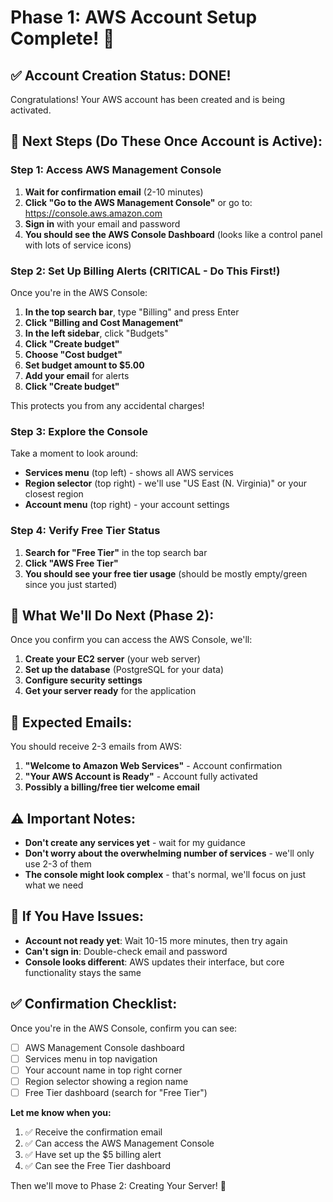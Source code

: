 # Phase 1: AWS Account Setup Complete! 🎉

## ✅ Account Creation Status: DONE!

Congratulations! Your AWS account has been created and is being activated.

## 🔄 Next Steps (Do These Once Account is Active):

### Step 1: Access AWS Management Console
1. **Wait for confirmation email** (2-10 minutes)
2. **Click "Go to the AWS Management Console"** or go to: https://console.aws.amazon.com
3. **Sign in** with your email and password
4. **You should see the AWS Console Dashboard** (looks like a control panel with lots of service icons)

### Step 2: Set Up Billing Alerts (CRITICAL - Do This First!)
Once you're in the AWS Console:

1. **In the top search bar**, type "Billing" and press Enter
2. **Click "Billing and Cost Management"**
3. **In the left sidebar**, click "Budgets"
4. **Click "Create budget"**
5. **Choose "Cost budget"**
6. **Set budget amount to $5.00**
7. **Add your email** for alerts
8. **Click "Create budget"**

This protects you from any accidental charges!

### Step 3: Explore the Console
Take a moment to look around:
- **Services menu** (top left) - shows all AWS services
- **Region selector** (top right) - we'll use "US East (N. Virginia)" or your closest region
- **Account menu** (top right) - your account settings

### Step 4: Verify Free Tier Status
1. **Search for "Free Tier"** in the top search bar
2. **Click "AWS Free Tier"**
3. **You should see your free tier usage** (should be mostly empty/green since you just started)

## 🎯 What We'll Do Next (Phase 2):

Once you confirm you can access the AWS Console, we'll:
1. **Create your EC2 server** (your web server)
2. **Set up the database** (PostgreSQL for your data)
3. **Configure security settings**
4. **Get your server ready** for the application

## 📧 Expected Emails:
You should receive 2-3 emails from AWS:
1. **"Welcome to Amazon Web Services"** - Account confirmation
2. **"Your AWS Account is Ready"** - Account fully activated
3. **Possibly a billing/free tier welcome email**

## ⚠️ Important Notes:
- **Don't create any services yet** - wait for my guidance
- **Don't worry about the overwhelming number of services** - we'll only use 2-3 of them
- **The console might look complex** - that's normal, we'll focus on just what we need

## 🚨 If You Have Issues:
- **Account not ready yet**: Wait 10-15 more minutes, then try again
- **Can't sign in**: Double-check email and password
- **Console looks different**: AWS updates their interface, but core functionality stays the same

## ✅ Confirmation Checklist:
Once you're in the AWS Console, confirm you can see:
- [ ] AWS Management Console dashboard
- [ ] Services menu in top navigation
- [ ] Your account name in top right corner
- [ ] Region selector showing a region name
- [ ] Free Tier dashboard (search for "Free Tier")

**Let me know when you:**
1. ✅ Receive the confirmation email
2. ✅ Can access the AWS Management Console
3. ✅ Have set up the $5 billing alert
4. ✅ Can see the Free Tier dashboard

Then we'll move to Phase 2: Creating Your Server! 🚀
